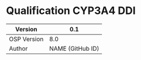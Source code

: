 # Qualification CYP3A4 DDI



| Version     | 0.1              |
| ----------- | ---------------- |
| OSP Version | 8.0              |
| Author      | NAME (GitHub ID) |

